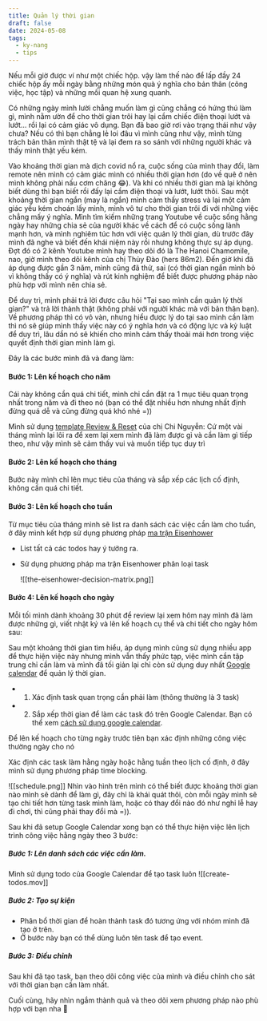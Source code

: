 ```yaml
---
title: Quản lý thời gian
draft: false
date: 2024-05-08
tags:
  - ky-nang
  - tips
---
```

Nếu mỗi giờ được ví như một chiếc hộp. vậy làm thế nào để lấp đầy 24 chiếc hộp ấy mỗi ngày bằng những món quà ý nghĩa cho bản thân (công việc, học tập) và những mối quan hệ xung quanh.

Có những ngày mình lười chẳng muốn làm gì cũng chẳng có hứng thú làm gì, mình nằm ườn để cho thời gian trôi hay lại cầm chiếc điện thoại lướt và lướt... rồi lại có cảm giác vô dụng. Bạn đã bao giờ rơi vào trạng thái như vậy chưa? Nếu có thì bạn chẳng lẻ loi đâu vì mình cũng như vậy, mình từng trách bản thân mình thật tệ và lại đem ra so sánh với những người khác và thấy mình thật yếu kém.

Vào khoảng thời gian mà dịch covid nổ ra, cuộc sống của mình thay đổi, làm remote nên mình có cảm giác mình có nhiều thời gian hơn (do về quê ở nên mình không phải nấu cơm chăng 😂). Và khi có nhiều thời gian mà lại không biết dùng thì bạn biết rồi đấy lại cầm điện thoại và lướt, lướt thôi. Sau một khoảng thời gian ngắn (may là ngắn) mình cảm thấy stress và lại một cảm giác yếu kém choán lấy mình, mình vô tư cho thời gian trôi đi với những việc chẳng mấy ý nghĩa. Mình tìm kiếm những trang Youtube về cuộc sống hằng ngày hay những chia sẻ của người khác về cách để có cuộc sống lành mạnh hơn, và mình nghiêm túc hơn với việc quản lý thời gian, dù trước đây mình đã nghe và biết đến khái niệm này rồi nhưng không thực sự áp dụng. Đợt đó có 2 kênh Youtube mình hay theo dõi đó là The Hanoi Chamomile, nao, giờ mình theo dõi kênh của chị Thủy Đào (hers 86m2). Đến giờ khi đã áp dụng được gần 3 năm, mình cũng đã thử, sai (có thời gian ngắn mình bỏ vì không thấy có ý nghĩa) và rút kinh nghiệm để biết được phương pháp nào phù hợp với mình nên chia sẻ.

Để duy trì, mình phải trả lời được câu hỏi "Tại sao mình cần quản lý thời gian?" và trả lời thành thật (không phải với người khác mà với bản thân bạn). Về phương pháp thì có vô vàn, nhưng hiểu được lý do tại sao mình cần làm thì nó sẽ giúp mình thấy việc này có ý nghĩa hơn và có động lực và kỷ luật để duy trì, lâu dần nó sẽ khiến cho mình cảm thấy thoải mái hơn trong việc quyết định thời gian mình làm gì.

Đây là các bước mình đã và đang làm:
#### Bước 1: Lên kế hoạch cho năm
Cái này không cần quá chi tiết, mình chỉ cần đặt ra 1 mục tiêu quan trọng nhất trong năm và đi theo nó (bạn có thể đặt nhiều hơn nhưng nhất định đừng quá dễ và cũng đừng quá khó nhé =))

Mình sử dụng [template Review & Reset](https://www.notion.so/templates/minimalist-annual-review-and-reset) của chị Chi Nguyễn: Cứ một vài tháng mình lại lôi ra để xem lại xem mình đã làm được gì và cần làm gì tiếp theo, như vậy mình sẽ cảm thấy vui và muốn tiếp tục duy trì
#### Bước 2: Lên kế hoạch cho tháng
Bước này mình chỉ lên mục tiêu của tháng và sắp xếp các lịch cố định, không cần quá chi tiết.
#### Bước 3: Lên kế hoạch cho tuần
Từ mục tiêu của tháng mình sẽ list ra danh sách các việc cần làm cho tuần, ở đây mình kết hợp sử dụng phương pháp [ma trận Eisenhower](https://todoist.com/productivity-methods/eisenhower-matrix)
- List tất cả các todos hay ý tưởng ra.
- Sử dụng phương pháp ma trận Eisenhower phân loại task

	![[the-eisenhower-decision-matrix.png]]

#### Bước 4: Lên kế hoạch cho ngày

Mỗi tối mình dành khoảng 30 phút để review lại xem hôm nay mình đã làm được những gì, viết nhật ký và lên kế hoạch cụ thể và chi tiết cho ngày hôm sau:

Sau một khoảng thời gian tìm hiểu, áp dụng mình cũng sử dụng nhiều app để thực hiện việc này nhưng mình vẫn thấy phức tạp, việc mình cần tập trung chỉ cần làm và mình đã tối giản lại chỉ còn sử dụng duy nhất [Google calendar](https://calendar.google.com/) để quản lý thời gian.

- 1. Xác định task quan trọng cần phải làm (thông thường là 3 task)
- 2. Sắp xếp thời gian để làm các task đó trên Google Calendar. Bạn có thể xem [cách sử dụng google calendar](https://hatcaiday.github.io/vuon-cai/notes/google-calendar).

Để lên kế hoạch cho từng ngày trước tiên bạn xác định những công việc thường ngày cho nó

Xác định các task làm hằng ngày hoặc hằng tuần theo lịch cố định, ở đây mình sử dụng phương pháp time blocking.

![[schedule.png]]
Nhìn vào hình trên mình có thể biết được khoảng thời gian nào mình sẽ dành để làm gì, đây chỉ là khái quát thôi, còn mỗi ngày mình sẽ tạo chi tiết hơn từng task mình làm, hoặc có thay đổi nào đó như nghỉ lễ hay đi chơi, thì cũng phải thay đổi mà =)).

Sau khi đã setup Google Calendar xong bạn có thể thực hiện việc lên lịch trình công việc hằng ngày theo 3 bước:
##### Bước 1: Lên danh sách các việc cần làm.

Mình sử dụng todo của Google Calendar để tạo task luôn
	![[create-todos.mov]]

##### Bước 2: Tạo sự kiện

- Phân bổ thời gian để hoàn thành task đó tương ứng với nhóm mình đã tạo ở trên.
- Ở bước này bạn có thể dùng luôn tên task để tạo event.

##### Bước 3: Điều chỉnh
Sau khi đã tạo task, bạn theo dõi công việc của mình và điều chỉnh cho sát với thời gian bạn cần làm nhất.

Cuối cùng, hãy nhìn ngắm thành quả và theo dõi xem phương pháp nào phù hợp với bạn nha 💪
